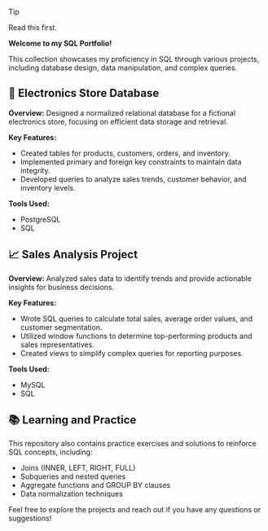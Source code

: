 >[!TIP]
>Read this first.

**Welcome to my SQL Portfolio!**

This collection showcases my proficiency in SQL through various projects, including database design, data manipulation, and complex queries.


## 🛒 Electronics Store Database

**Overview:**
Designed a normalized relational database for a fictional electronics store, focusing on efficient data storage and retrieval.

**Key Features:**
- Created tables for products, customers, orders, and inventory.
- Implemented primary and foreign key constraints to maintain data integrity.
- Developed queries to analyze sales trends, customer behavior, and inventory levels.

**Tools Used:**
- PostgreSQL
- SQL

## 📈 Sales Analysis Project

**Overview:**
Analyzed sales data to identify trends and provide actionable insights for business decisions.

**Key Features:**
- Wrote SQL queries to calculate total sales, average order values, and customer segmentation.
- Utilized window functions to determine top-performing products and sales representatives.
- Created views to simplify complex queries for reporting purposes.

**Tools Used:**
- MySQL
- SQL

## 📚 Learning and Practice

This repository also contains practice exercises and solutions to reinforce SQL concepts, including:
- Joins (INNER, LEFT, RIGHT, FULL)
- Subqueries and nested queries
- Aggregate functions and GROUP BY clauses
- Data normalization techniques

Feel free to explore the projects and reach out if you have any questions or suggestions!

